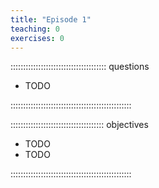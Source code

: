 ```yaml
---
title: "Episode 1"
teaching: 0
exercises: 0
---
```


:::::::::::::::::::::::::::::::::::::: questions

- TODO

::::::::::::::::::::::::::::::::::::::::::::::::

::::::::::::::::::::::::::::::::::::: objectives

- TODO
- TODO

::::::::::::::::::::::::::::::::::::::::::::::::
